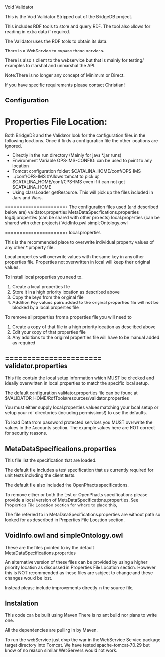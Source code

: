 Void Validator

This is the Void Validator Stripped out of the BridgeDB project.

This includes RDF tools to store and query RDF. 
The tool also allows for reading in extra data if required.

The Validator uses the RDF tools to obtain its data.

There is a WebService to expose these services.

There is also a client to the webservice but that is mainly for testing/ examples to marshal and unmarshal the API.

Note:There is no longer any concept of Minimum or Direct.

If you have specific requirements please contact Christian!

Configuration 
-------------
Properties File Location:
========================
Both BridgeDB and the Validator look for the configuration files in the following locations. 
Once it finds a configuration file the other locations are ignored. 
* Directly in the run directory  (Mainly for java *.jar runs)
* Environment Variable OPS-IMS-CONFIG: can be used to point to any location
* Tomcat configuration folder: $CATALINA_HOME/conf/OPS-IMS
* ../conf/OPS-IMS                  #Allows tomcat to pick up $CATALINA_HOME/conf/OPS-IMS even if it can not get $CATALINA_HOME
* Using classLoader getResource. This will pick up the files included in Jars and Wars.

======================
The configuration files used (and described below are)
validator.properties
MetaDataSpecifications.properties
log4j.properties (can be shared with other projects)
local.properties (can be shared with other projects)
VoidInfo.pwl
simpleOntology.owl

======================
local.properties

This is the recommended place to overwrite individual property values of any other *.property file.

Local properties will overwrite values with the same key in any other properties file.
Properties not overwritten in local will keep their original values.

To install local properties you need to.
1. Create a local.properties file
2. Store it in a high priority location as described above
3. Copy the keys from the original file 
4. Addition Key values pairs added to the original properties file will not be blocked by a local.properties file

To remove all properties from a properties file you will need to.
1. Create a copy of that file in a high priority location as described above
2. Edit your copy of that properties file
3. Any additions to the original properties file will have to be manual added as required

======================
validator.properties 
------------

This file contain the local setup information which MUST be checked and ideally overwritten in local.properties to match the specific local setup.

The default configuration validator.properties file can be found at
	$VALIDATOR_HOME/RdfTools/resources/validator.properties
		
You must either supply local.properties values matching your local setup 
or setup your rdf directories (including permissions!) to use the defaults. 

To load Data from password protected services you MUST overwrite the values in the Accounts section. 
The example values here are NOT correct for security reasons.

MetaDataSpecifications.properties
---------------------------------
This file list the specification that are loaded.

The default file includes a test specification that us currently required for unit tests including the client tests.

The default file also included the OpenPhacts specifications.

To remove either or both the test or OpenPhacts specifications please provide a local version of MetaDataSpecifications.properties.
See Properties File Location section for where to place this,

The file referred to in MetaDataSpecifications.properties are without path so looked for as described in Properties File Location section.

VoidInfo.owl and simpleOntology.owl
------------------------------------
These are the files pointed to by the default MetaDataSpecifications.properties

An alternative version of these files can be provided by using a higher priority location as discussed in Properties File Location section.
However this is NOT recommended as these files are subject to change and these changes would be lost.

Instead please include improvements directly in the source file.

Instalation
------------
This code can be built using Maven
There is no ant build nor plans to write one.

All the dependencies are pulling in by Maven.

To run the webService just drop the war in the WebService Service package target directory into Tomcat.
We have tested apache-tomcat-7.0.29 but know of no reason similar WebServers would not work.



